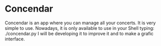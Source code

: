 # Concendar
Concendar is an app where you can manage all your concerts. It is very simple to use.
Nowadays, it is only available to use in your Shell typing: ./concendar.py
I will be developing it to improve it and to make a grafic interface.
